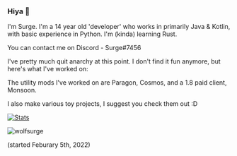 ### Hiya 👋
I'm Surge. I'm a 14 year old 'developer' who works in primarily Java & Kotlin, with basic experience in Python. I'm (kinda) learning Rust.

You can contact me on Discord - Surge#7456

I've pretty much quit anarchy at this point. I don't find it fun anymore, but here's what I've worked on:

The utility mods I've worked on are Paragon, Cosmos, and a 1.8 paid client, Monsoon.

I also make various toy projects, I suggest you check them out :D
 
​[![​Stats](https://github-readme-stats.vercel.app/api?username=wolfsurge&theme=dark)](https://github.com/anuraghazra/github-readme-stats)             

<p> <img src="https://komarev.com/ghpvc/?username=wolfsurge&color=8E64D0" alt="wolfsurge" /> </p> (started Feburary 5th, 2022)
